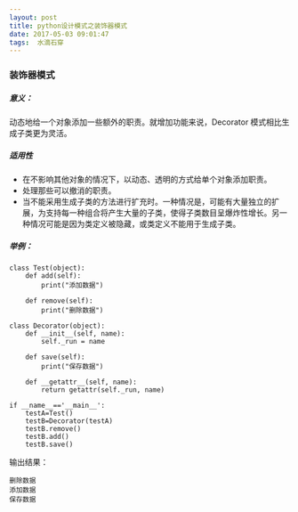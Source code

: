 ```yaml
---
layout: post
title: python设计模式之装饰器模式
date: 2017-05-03 09:01:47
tags:  水滴石穿
---
```

### 装饰器模式

##### 意义：
动态地给一个对象添加一些额外的职责。就增加功能来说，Decorator 模式相比生成子类更为灵活。

##### 适用性
- 在不影响其他对象的情况下，以动态、透明的方式给单个对象添加职责。
- 处理那些可以撤消的职责。
- 当不能采用生成子类的方法进行扩充时。一种情况是，可能有大量独立的扩展，为支持每一种组合将产生大量的子类，使得子类数目呈爆炸性增长。另一种情况可能是因为类定义被隐藏，或类定义不能用于生成子类。

##### 举例：
```
class Test(object):
    def add(self):
        print("添加数据")

    def remove(self):
        print("删除数据")

class Decorator(object):
    def __init__(self, name):
        self._run = name

    def save(self):
        print("保存数据")

    def __getattr__(self, name):
        return getattr(self._run, name)

if __name__=='__main__':
    testA=Test()
    testB=Decorator(testA)
    testB.remove()
    testB.add()
    testB.save()
```
输出结果：
```
删除数据
添加数据
保存数据
```